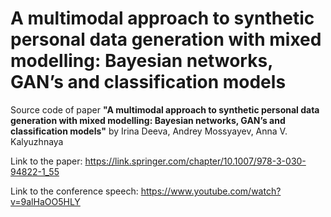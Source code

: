 # A multimodal approach to synthetic personal data generation with mixed modelling: Bayesian networks, GAN’s and classification models

Source code of paper **"A multimodal approach to synthetic personal data generation with mixed modelling: Bayesian networks, GAN’s and classification models"** by Irina Deeva, Andrey Mossyayev, Anna V. Kalyuzhnaya

Link to the paper: https://link.springer.com/chapter/10.1007/978-3-030-94822-1_55

Link to the conference speech: https://www.youtube.com/watch?v=9alHaOO5HLY
